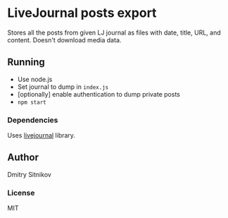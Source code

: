 # LiveJournal posts export
Stores all the posts from given LJ journal as files with date, title, URL, and content.
Doesn't download media data.

## Running
* Use node.js
* Set journal to dump in `index.js`
* [optionally] enable authentication to dump private posts
* `npm start`

### Dependencies
Uses [livejournal](https://github.com/agentcooper/node-livejournal) library.

## Author
Dmitry <fo2rist> Sitnikov

### License 
MIT